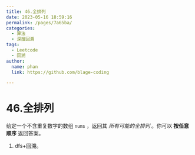 ```yaml
---
title: 46.全排列
date: 2023-05-16 18:59:16
permalink: /pages/7a65ba/
categories: 
  - 算法
  - 深搜回溯
tags: 
  - Leetcode
  - 回溯
author: 
  name: phan
  link: https://github.com/blage-coding

---
```

# 46.全排列

给定一个不含重复数字的数组 `nums` ，返回其 *所有可能的全排列* 。你可以 **按任意顺序** 返回答案。

1. dfs+回溯。